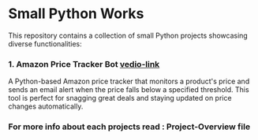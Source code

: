 # Small Python Works

This repository contains a collection of small Python projects showcasing diverse functionalities:

### 1. Amazon Price Tracker Bot [vedio-link](https://www.linkedin.com/posts/shivang-gupta-838420253_python-automation-techinnovation-activity-7281957056390017024-de6y?utm_source=share&utm_medium=member_desktop)
A Python-based Amazon price tracker that monitors a product's price and sends an email alert when the price falls below a specified threshold. This tool is perfect for snagging great deals and staying updated on price changes automatically.

### For more info about each projects read : Project-Overview file 
